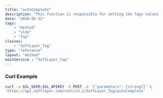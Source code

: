 ```yaml
---
title: "autoComplete"
description: "This function is responsible for setting the Tags values. The internal flag is set to 0 if the user is a customer, and 1 otherwise. AccountId is set to the account bound to the user, and the tags name is set to the clean version of the tag inputted by the user. "
date: "2018-02-12"
tags:
    - "method"
    - "sldn"
    - "Tag"
classes:
    - "SoftLayer_Tag"
type: "reference"
layout: "method"
mainService : "SoftLayer_Tag"
---
```


### Curl Example
```bash
curl -u $SL_USER:$SL_APIKEY -X POST -d '{"parameters": [string]}' \
'https://api.softlayer.com/rest/v3.1/SoftLayer_Tag/autoComplete'
```
